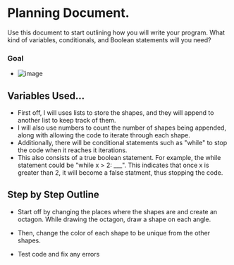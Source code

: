 # Planning Document.

Use this document to start outlining how you will write your program. What kind of variables, conditionals, and Boolean statements will you need?

### Goal

* ![image](https://github.com/user-attachments/assets/59f7f32e-6160-4caa-9d3d-1f50962e6e2d)


## Variables Used...

* First off, I will uses lists to store the shapes, and they will append to another list to keep track of them.
* I will also use numbers to count the number of shapes being appended, along with allowing the code to iterate through each shape.
* Additionally, there will be conditional statements such as "while" to stop the code when it reaches it iterations.
* This also consists of a true boolean statement. For example, the while statement could be "while x > 2: ___". This indicates that once x is greater than 2, it will become a false statment, thus stopping the code.

## Step by Step Outline

* Start off by changing the places where the shapes are and create an octagon. While drawing the octagon, draw a shape on each angle.

* Then, change the color of each shape to be unique from the other shapes.

* Test code and fix any errors

